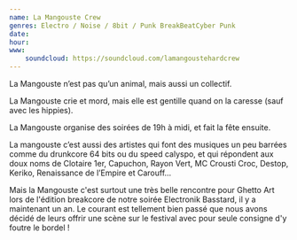 ```yaml
---
name: La Mangouste Crew
genres: Electro / Noise / 8bit / Punk BreakBeatCyber Punk
date:
hour:
www:
    soundcloud: https://soundcloud.com/lamangoustehardcrew
---
```

La Mangouste n’est pas qu’un animal, mais aussi un collectif.

La Mangouste crie et mord, mais elle est gentille quand on la caresse (sauf avec les hippies).

La Mangouste organise des soirées de 19h à midi, et fait la fête ensuite.

La mangouste c’est aussi des artistes qui font des musiques un peu barrées comme du drunkcore 64 bits ou du speed calyspo, et qui répondent aux doux noms de Clotaire 1er, Capuchon, Rayon Vert, MC Crousti Croc, Destop, Keriko, Renaissance de l’Empire et Carouff…

Mais la Mangouste c'est surtout une très belle rencontre pour Ghetto Art lors de l'édition breakcore de notre soirée Electronik Basstard, il y a maintenant un an. Le courant est tellement bien passé que nous avons décidé de leurs offrir une scène sur le festival avec pour seule consigne d'y foutre le bordel !
